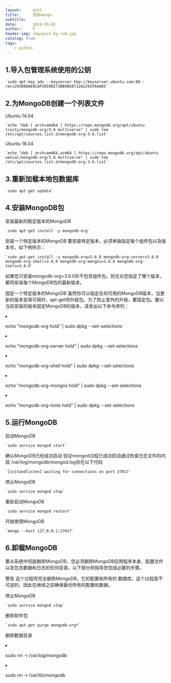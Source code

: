 ```yaml
---
layout:     post
title:      安装mongo
subtitle:   
date:       2019-09-02
author:     P
header-img: img/post-bg-rwd.jpg
catalog: true
tags:
    - python
---
```

## <a name="t0"></a> 1.导入包管理系统使用的公钥

```
`sudo apt-key adv --keyserver hkp://keyserver.ubuntu.com:80--recv2930ADAE8CAF5059EE73BB4B58712A2291FA4AD5`
```

## <a name="t1"></a> 2.为MongoDB创建一个列表文件

Ubuntu 14.04

```
`echo "deb [ arch=amd64 ] https://repo.mongodb.org/apt/ubuntu trusty/mongodb-org/3.6 multiverse" | sudo tee /etc/apt/sources.list.d/mongodb-org-3.6.list`
```

Ubuntu 16.04

```
`echo "deb [ arch=amd64,arm64 ] https://repo.mongodb.org/apt/ubuntu xenial/mongodb-org/3.6 multiverse" | sudo tee /etc/apt/sources.list.d/mongodb-org-3.6.list`
```

## <a name="t2"></a> 3.重新加载本地包数据库

```
`sudo apt-get update`
```

## <a name="t3"></a> 4.安装MongoDB包

安装最新的稳定版本的MongoDB

```
`sudo apt-get install -y mongodb-org`
```

安装一个特定版本的MongoDB 
要安装特定版本，必须单独指定每个组件包以及版本号，如下例所示：

```
`sudo apt-get install -y mongodb-org=3.6.0 mongodb-org-server=3.6.0 mongodb-org-shell=3.6.0 mongodb-org-mongos=3.6.0 mongodb-org-tools=3.6.0`
```

如果您只安装mongodb-org=3.6.0并不包含组件包，则无论您指定了哪个版本，都将安装每个MongoDB包的最新版本。

固定一个特定版本的MongoDB 
虽然你可以指定任何可用的MongoDB版本，当更新的版本变得可用时，apt-get将升级包。为了防止意外的升级，要固定包。要以当前安装的版本固定MongoDB的版本，请发出以下命令序列：

<li>
 

echo "mongodb-org hold" | sudo dpkg --set-selections

</li>
<li>
 

echo "mongodb-org-server hold" | sudo dpkg --set-selections

</li>
<li>
 

echo "mongodb-org-shell hold" | sudo dpkg --set-selections

</li>
<li>
 

echo "mongodb-org-mongos hold" | sudo dpkg --set-selections

</li>
<li>
 

echo "mongodb-org-tools hold" | sudo dpkg --set-selections

</li>

## <a name="t4"></a> 5.运行MongoDB

启动MongoDB

```
`sudo service mongod start`
```

确认MongoDB已经成功启动 
验证mongod过程已成功启动通过检查日志文件的内容 /var/log/mongodb/mongod.log存在以下代码

```
`[initandlisten] waiting for connections on port 27017`
```

停止MongoDB

```
`sudo service mongod stop`
```

重新启动MongoDB

```
`sudo service mongod restart`
```

开始使用MongoDB

```
`mongo --host 127.0.0.1:27017`
```

## <a name="t5"></a> 6.卸载MongoDB

要从系统中彻底删除MongoDB，您必须删除MongoDB应用程序本身，配置文件以及包含数据和日志的任何目录。以下部分将指导您完成必要的步骤。

警告 
这个过程将完全删除MongoDB，它的配置和所有的 数据库。这个过程是不可逆的，因此在继续之前确保备份所有的配置和数据。

停止MongoDB

```
`sudo service mongod stop`
```

删除软件包

```
`sudo apt-get purge mongodb-org*`
```

删除数据目录

<li>
 

sudo rm -r /var/log/mongodb

</li>
<li>
 

sudo rm -r /var/lib/mongodb

</li>
